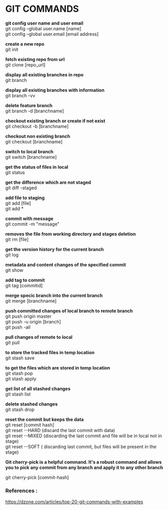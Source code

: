 # GIT COMMANDS  

**git config user name and user email**   
git config –global user.name [name]  
git config –global user.email [email address]  

**create a new repo**   
git init  

**fetch existing repo from url**   
git clone [repo_url]  

**display all existing branches in repo**   
git branch  

**display all existing branches with information**   
git branch -vv  

**delete feature branch**   
git branch -d [branchname]  

**checkout existing branch or create if not exist**   
git checkout -b [branchname]  

**checkout non existing branch**   
git checkout [branchname]  

**switch to local branch**   
git switch [branchname]  

**get the status of files in local**   
git status  

**get the difference which are not staged**   
git diff -staged  

**add file to staging**   
git add [file]  
git add *  

**commit with message**   
git commit -m "message"  

**removes the file from working directory and stages deletion**   
git rm [file]  

**get the version history for the current branch**   
git log  

**metadata and content changes of the specified commit**   
git show  

**add tag to commit**    
git tag [commitid]  

**merge specic branch into the current branch**   
git merge [branchname]  

**push committed changes of local branch to remote branch**   
git push origin master   
git push -u origin [branch]  
git push -all   

**pull changes of remote to local**   
git pull   

**to store the tracked files in temp location**   
git stash save  

**to get the files which are stored in temp location**   
git stash pop  
git stash apply  

**get list of all stashed changes**     
git stash list    

**delete stashed changes**   
git stash drop  

**reset the commit but keeps the data**   
git reset [commit hash]  
git reset --HARD (discard the last commit with data)  
git reset --MIXED (discarding the last commit and file will be in local not in stage)  
git reset --SOFT ( discarding last commit, but files will be present in the stage)  

**Git cherry-pick is a helpful command. It's a robust command and allows you to pick any commit from any branch and apply it to any other branch**   

git cherry-pick [commit-hash]  

### References :  

https://dzone.com/articles/top-20-git-commands-with-examples  
